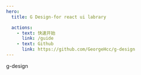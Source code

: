 ```yaml
---
hero:
  title: G Design-for react ui labrary

  actions:
    - text: 快速开始
      link: /guide
    - text: Github
      link: https://github.com/GeorgeHcc/g-design
---
```


g-design
